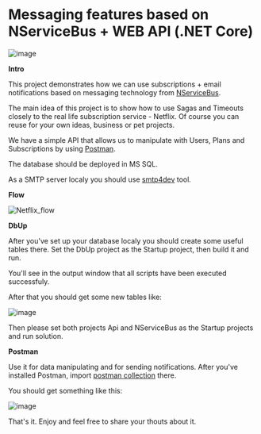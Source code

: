 # Messaging features based on NServiceBus + WEB API (.NET Core)
![image](https://user-images.githubusercontent.com/16143411/184549524-91da71bb-1c37-4860-a918-1a494a5e7934.png)

**Intro**

This project demonstrates how we can use subscriptions + email notifications based on messaging technology from [NServiceBus](https://particular.net/nservicebus).

The main idea of this project is to show how to use Sagas and Timeouts closely to the real life subscription service - Netflix. Of course you can reuse for your own ideas, business or pet projects.

We have a simple API that allows us to manipulate with Users, Plans and Subscriptions by using [Postman](https://www.postman.com/).

The database should be deployed in MS SQL.

As a SMTP server localy you should use [smtp4dev](https://github.com/rnwood/smtp4dev) tool.

**Flow**

![Netflix_flow](https://user-images.githubusercontent.com/16143411/184550959-2132f539-2adc-434b-8f66-b3fffa60699e.png)


**DbUp**

After you've set up your database localy you should create some useful tables there. Set the DbUp project as the Startup project, then build it and run. 

You'll see in the output window that all scripts have been executed successfuly.

After that you should get some new tables like:

![image](https://user-images.githubusercontent.com/16143411/184550231-fa0321e1-710a-4bcd-a245-8323e50661cc.png)

Then please set both projects Api and NServiceBus as the Startup projects and run solution.

**Postman**

Use it for data manipulating and for sending notifications. After you've installed Postman, import [postman collection](https://github.com/arsodrummer/Netflix/blob/master/Postman/Netflix.postman_collection.json) there.

You should get something like this:

![image](https://user-images.githubusercontent.com/16143411/184550296-0c4a9f2b-4550-48f5-b908-df506ca3a669.png)

That's it. Enjoy and feel free to share your thouts about it.
